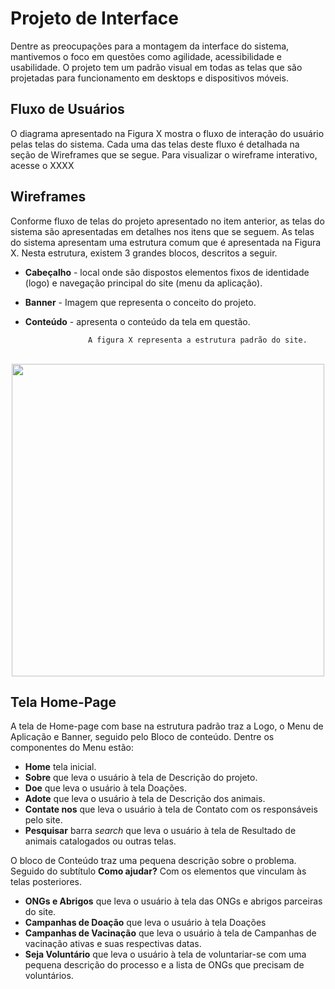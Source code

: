 
# Projeto de Interface

Dentre as preocupações para a montagem da interface do sistema, mantivemos o foco em questões como agilidade, acessibilidade e usabilidade. O projeto tem um padrão visual em todas as telas que são projetadas para funcionamento em desktops e dispositivos móveis.

## Fluxo de Usuários

O diagrama apresentado na Figura X mostra o fluxo de interação do usuário pelas telas do sistema. Cada uma das telas deste fluxo é detalhada na seção de Wireframes que se segue. Para visualizar o wireframe interativo, acesse o XXXX


## Wireframes

Conforme fluxo de telas do projeto apresentado no item anterior, as telas do sistema são apresentadas em detalhes nos itens que se seguem. As telas do sistema apresentam uma estrutura comum que é apresentada na Figura X. Nesta estrutura, existem 3 grandes blocos, descritos a seguir. 

- **Cabeçalho** - local onde são dispostos elementos fixos de identidade (logo) e navegação principal do site (menu da aplicação).
- **Banner** - Imagem que representa o conceito do projeto.
- **Conteúdo** - apresenta o conteúdo da tela em questão.

					A figura X representa a estrutura padrão do site.

<br>
<div align="center">
<img src="https://user-images.githubusercontent.com/103081269/162963459-b209e441-0c06-46af-95a6-93ab1187087b.PNG" width="500px" />
</div>

## Tela Home-Page

A tela de Home-page com base na estrutura padrão traz a Logo, o Menu de Aplicação e Banner, seguido pelo Bloco de conteúdo. Dentre os componentes do Menu estão:

- **Home** tela inicial.
- **Sobre**  que leva o usuário à tela de Descrição do projeto.
- **Doe**  que leva o usuário à tela  Doações.
- **Adote**  que leva o usuário à tela de Descrição dos animais.
- **Contate nos**  que leva o usuário à tela de Contato com os responsáveis pelo site.
- **Pesquisar**  barra _search_ que leva o usuário à tela de Resultado de animais catalogados ou outras telas.

O bloco de Conteúdo traz uma pequena descrição sobre o problema. Seguido do subtítulo **Como ajudar?** Com os elementos que vinculam às telas posteriores. 
-  **ONGs e Abrigos**  que leva o usuário à tela das ONGs e abrigos parceiras do site. 
- **Campanhas de Doação**  que leva o usuário à tela Doações
- **Campanhas de Vacinação**  que leva o usuário à tela de Campanhas de vacinação ativas e suas respectivas datas.
- **Seja Voluntário**  que leva o usuário à tela de voluntariar-se com uma pequena descrição do processo e a lista de ONGs que precisam de voluntários.





